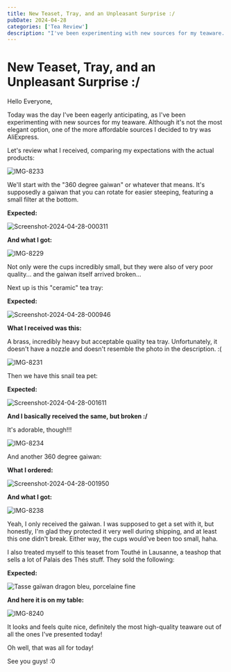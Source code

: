 ```yaml
---
title: New Teaset, Tray, and an Unpleasant Surprise :/
pubDate: 2024-04-28
categories: ['Tea Review']
description: "I've been experimenting with new sources for my teaware. Although it's not the most elegant option, one of the more affordable sources I decided to try was AliExpress."
---
```


# New Teaset, Tray, and an Unpleasant Surprise :/

Hello Everyone,

Today was the day I've been eagerly anticipating, as I've been experimenting with new sources for my teaware. Although it's not the most elegant option, one of the more affordable sources I decided to try was AliExpress.

Let's review what I received, comparing my expectations with the actual products:

![IMG-8233](https://i.ibb.co/F3DVtNN/IMG-8233.jpg)

We'll start with the "360 degree gaiwan" or whatever that means. It's supposedly a gaiwan that you can rotate for easier steeping, featuring a small filter at the bottom.

**Expected:**

![Screenshot-2024-04-28-000311](https://i.ibb.co/hy973Wp/Screenshot-2024-04-28-000311.png)

**And what I got:**

![IMG-8229](https://i.ibb.co/mTY9Yqp/IMG-8229.jpg)

Not only were the cups incredibly small, but they were also of very poor quality... and the gaiwan itself arrived broken...

Next up is this "ceramic" tea tray:

**Expected:**

![Screenshot-2024-04-28-000946](https://i.ibb.co/bzcyCNQ/Screenshot-2024-04-28-000946.png)

**What I received was this:**

A brass, incredibly heavy but acceptable quality tea tray. Unfortunately, it doesn't have a nozzle and doesn't resemble the photo in the description. :(

![IMG-8231](https://i.ibb.co/BLJ2cCY/IMG-8231.jpg)

Then we have this snail tea pet:

**Expected:**

![Screenshot-2024-04-28-001611](https://i.ibb.co/VxVpTk4/Screenshot-2024-04-28-001611.png)

**And I basically received the same, but broken :/**

It's adorable, though!!!

![IMG-8234](https://i.ibb.co/GcFRkDx/IMG-8234.jpg)

And another 360 degree gaiwan:

**What I ordered:**

![Screenshot-2024-04-28-001950](https://i.ibb.co/PDH6w4m/Screenshot-2024-04-28-001950.png)

**And what I got:**

![IMG-8238](https://i.ibb.co/H7B37wY/IMG-8238.jpg)

Yeah, I only received the gaiwan. I was supposed to get a set with it, but honestly, I'm glad they protected it very well during shipping, and at least this one didn't break. Either way, the cups would've been too small, haha.

I also treated myself to this teaset from Touthé in Lausanne, a teashop that sells a lot of Palais des Thés stuff. They sold the following:

**Expected:**

![Tasse gaïwan dragon bleu, porcelaine fine](https://www.honoriscausa.fr/8644-large_default/tasse-gaiwan-dragon-bleu-porcelaine-fine.jpg)

**And here it is on my table:**

![IMG-8240](https://i.ibb.co/cF2pCdR/IMG-8240.jpg)

It looks and feels quite nice, definitely the most high-quality teaware out of all the ones I've presented today!

Oh well, that was all for today!

See you guys! :0
